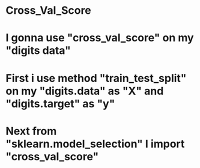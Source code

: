 # Cross_Val_Score
# I gonna use "cross_val_score" on my "digits data"
# First i use method "train_test_split" on my "digits.data" as "X" and "digits.target" as "y"
# Next from "sklearn.model_selection" I import "cross_val_score" 
